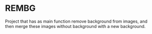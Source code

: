 # REMBG
Project that has as main function remove background from images, and then merge these images without background with a new background.
